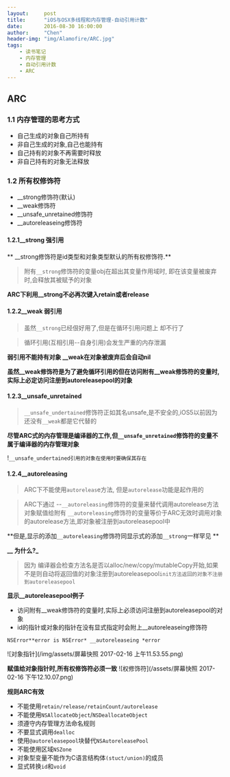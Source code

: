 ```yaml
---
layout:     post
title:      "iOS与OSX多线程和内存管理-自动引用计数"
date:       2016-08-30 16:00:00
author:     "Chen"
header-img: "img/Alamofire/ARC.jpg"
tags:
    - 读书笔记
    - 内存管理
    - 自动引用计数
    - ARC
---
```


## ARC

### 1.1 内存管理的思考方式

- 自己生成的对象自己所持有
- 非自己生成的对象,自己也能持有
- 自己持有的对象不再需要时释放
- 非自己持有的对象无法释放

### 1.2 所有权修饰符

-  __strong修饰符(默认)
- __weak修饰符
- __unsafe_unretained修饰符
- __autoreleaseing修饰符

#### 1.2.1__strong 强引用
** __strong修饰符是id类型和对象类型默认的所有权修饰符.**
> 附有`__strong`修饰符的变量obj在超出其变量作用域时, 即在该变量被废弃时,会释放其被赋予的对象

**ARC下利用__strong不必再次键入retain或者release**

#### 1.2.2__weak 弱引用
>虽然`__strong`已经佷好用了,但是在循环引用问题上 却不行了

>循环引用(互相引用--自身引用)会发生严重的内存泄漏

**弱引用不能持有对象 __weak在对象被废弃后会自动nil**

**虽然__weak修饰符是为了避免循环引用的但在访问附有__weak修饰符的变量时,实际上必定访问注册到autoreleasepool的对象**

#### 1.2.3__unsafe_unretained
> `__unsafe_undertained`修饰符正如其名unsafe,是不安全的,iOS5以前因为还没有`__weak`都是它代替的

**尽管ARC式的内存管理是编译器的工作,但`__unsafe_unretained`修饰符的变量不属于编译器的内存管理对象**

!`__unsafe_undertained引用的对象在使用时要确保其存在`

#### 1.2.4__autoreleasing
>ARC下不能使用`autoreleas`e方法, 但是`autorelease`功能是起作用的

>ARC下通过 --`__autoreleasing`修饰符的变量来替代调用autorelease方法对象赋值给附有 `__autoreleasing`修饰符的变量等价于ARC无效时调用对象的autorelease方法,即对象被注册到autoreleasepool中

**但是,显示的添加`__autoreleasing`修饰符同显示式的添加`__strong`一样罕见 **

**__ 为什么?_**

> 因为 编译器会检查方法名是否以alloc/new/copy/mutableCopy开始,如果不是则自动将返回值的对象注册到autoreleasepool`init方法返回的对象不注册到autoreleasepool`

**显示__autoreleasepool例子**
- 访问附有__weak修饰符的变量时,实际上必须访问注册到autoreleasepool的对象
- id的指针或对象的指针在没有显式指定时会附上__autoreleaseing修饰符
```obj
NSError**error is NSError* __autoreleaseing *error
```
![对象指针](/img/assets/屏幕快照 2017-02-16 上午11.53.55.png)


**赋值给对象指针时,所有权修饰符必须一致**
![权修饰符](/assets/屏幕快照 2017-02-16 下午12.10.07.png)

**规则ARC有效**
- 不能使用`retain/release/retainCount/autorelease`
- 不能使用`NSAllocateObject`/`NSDeallocateObject`
- 须遵守内存管理方法命名规则
- 不要显式调用`dealloc`
- 使用`@autoreleasepool`块替代`NSAutoreleasePool`
- 不能使用区域`NSZone`
-  对象型变量不能作为C语言结构体`(stuct/union)`的成员
- 显式转换`id`和`void`
